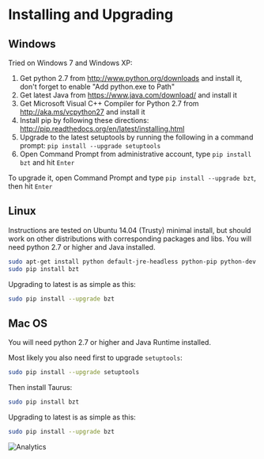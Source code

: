 # Installing and Upgrading

## Windows

Tried on Windows 7 and Windows XP:

1. Get python 2.7 from http://www.python.org/downloads and install it, don't forget to enable "Add python.exe to Path"
2. Get latest Java from https://www.java.com/download/ and install it
3. Get Microsoft Visual C++ Compiler for Python 2.7 from http://aka.ms/vcpython27 and install it
4. Install pip by following these directions: http://pip.readthedocs.org/en/latest/installing.html
5. Upgrade to the latest setuptools by running the following in a command prompt: `pip install --upgrade setuptools`
6. Open Command Prompt from administrative account, type `pip install bzt` and hit `Enter`

To upgrade it, open Command Prompt and type `pip install --upgrade bzt`, then hit `Enter`

## Linux
Instructions are tested on Ubuntu 14.04 (Trusty) minimal install, but should work on other distributions with corresponding packages and libs. You will need python 2.7 or higher and Java installed.

```bash
sudo apt-get install python default-jre-headless python-pip python-dev libxml2-dev libxslt-dev zlib1g-dev
sudo pip install bzt
```

Upgrading to latest is as simple as this:
```bash
sudo pip install --upgrade bzt
```

## Mac OS

You will need python 2.7 or higher and Java Runtime installed.

Most likely you also need first to upgrade `setuptools`:
```bash
sudo pip install --upgrade setuptools
```

Then install Taurus:
```bash
sudo pip install bzt
```

Upgrading to latest is as simple as this:
```bash
sudo pip install --upgrade bzt
```

![Analytics](https://ga-beacon.appspot.com/UA-63369152-1/taurus/installing)